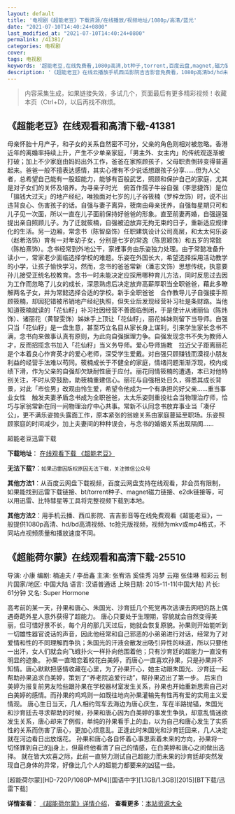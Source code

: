 ```yaml
---
layout: default
title: '电视剧《超能老豆》下载资源/在线播放/视频地址/1080p/高清/蓝光'
date: "2021-07-10T14:40:24+0800"
last_modified_at: "2021-07-10T14:40:24+0800"
permalink: /41381/
categories: 电视剧
cover:
tags: 电视剧
keywords: '超能老豆,在线免费看,1080p高清,bt种子,torrent,百度云盘,magnet,磁力链,迅雷下载资源'
description: '《超能老豆》在线云播放手机西瓜影院吉吉影音免费看，1080p高清bd/hd未删减完整版和tc抢先枪版，mkv/mp4格式，附带bt/torrent种子、magnet/磁力链、百度云盘、网盘资源迅雷下载链接'
---
```


>内容采集生成，如果链接失效，多试几个，页面最后有更多精彩视频！收藏本页（Ctrl+D)，以后再找不麻烦。


## 《超能老豆》在线观看和高清下载-41381

母亲怀胎十月产子，和子女的关系自然密不可分，父亲的角色则相对被忽略。香港近年的离婚率持续上升，产生不少单亲家庭，「男主外、女主内」的传统观逐渐被打破；加上不少家庭由妈妈出外工作，爸爸在家照顾孩子，父母职责倒转变得普遍起来。爸爸一般不擅表达感情，其实心裡有不少说话想跟孩子分享……但为人父者，总希望自己能有一股超能力，能够有百般武艺，照顾和保护自己的家庭，尤其是对子女们的关怀及培养。为寻亲子时光　俯首作孺子牛谷自强（李思捷饰）是位「搵钱大过天」的地产经纪，唯独面对七岁的儿子谷筱楠（罗梓龙饰）时，说不出违背良心、伤害孩子的话。自强与妻子离异，筱南由母亲抚养，自强每星期只可和儿子见一次面，所以一直在儿子面前保持好爸爸的形象。直至前妻再婚，自强逞强提出亲自照顾儿子。为了迁就筱楠，自强被迫放弃无拘无束的日子，重新适应规律化的生活。另一边厢，常念书（陈智燊饰）任职建筑设计公司高层，和太太何乐姿（赵希洛饰）育有一对年幼子女，分别是七岁的常逸（陈思颖饰）和五岁的常懿（陈柏熹饰）。念书经常到外地公干，家裡事务由乐姿独力处理。由于常懿准备升读小一，常家老少面临选择学校的难题。乐姿在外国长大，希望选择採用活动教学的小学，让孩子愉快学习。然而，念书的爸爸常新（潘志文饰）思想传统，执意要孙儿接受正统名校教育。念书一时未能决定应採用哪种育儿方法，同时反思过去因为工作而忽略了儿女的成长，深思熟虑后决定放弃高薪厚职当全职爸爸，藉此多瞭解两名子女，并为常懿选择合适的学校。新手全职爸爸　合作教导儿子自强接手照顾筱楠，却因犯错被吊销地产经纪执照，但失业后发现经营补习社是条财路。当他知道筱楠就读的「花仙籽」补习社因经营不善面临倒闭，于是使计从诸丽仙（陈炜饰）、诸丽花（黄智雯饰）姊妹手上顶让「花仙籽」，丽花姊妹则留下当导师。自强只当「花仙籽」是一盘生意，甚至巧立名目从家长身上谋利，引来学生家长念书不满，念书向来做事认真有原则，为此向自强据理力争。自强发现念书不失为教师人才，反而招揽念书加入「花仙籽」当义务导师。爱心导师施教　拉近父子距离丽花是个本着良心作育英才的爱心老师，深受学生爱戴。对自强只顾赚钱而漠视小朋友利益的经营手法难以苟同。筱楠成长于不健全的家庭，情绪问题渐渐浮现，校内成绩下滑，作为父亲的自强却欠缺耐性疲于应付。丽花同情筱楠的遭遇，本已对他特别关注，不时从旁鼓励，助筱楠重建信心。丽花与自强相处日久，得悉其成长背景，对此「市侩男」改观由怜生爱，希望令他成为一个有承担的好父亲……重当事业女性　触发夫妻矛盾念书成为全职爸爸，太太乐姿则重投社会当物理治疗师，恰巧与家翁常新在同一间物理治疗中心共事。常新不认同念书放弃事业当「凑仔公」，更不满乐姿抛头露面工作，原本紧张的翁媳关系由家庭蔓延至职场。乐姿照顾家庭的时间减少，加上夫妻间的种种误会，与念书的婚姻关系出现隔阂……


超能老豆迅雷下载

**下载地址**： [在线观看下载 《超能老豆》](https://www.993dy.com//vod-detail-id-10906.html) 


**无法下载?**：`如果迅雷因版权原因无法下载，关注微信公众号 `

**其他方法1**：从百度云网盘下载视频，百度云网盘支持在线观看，非会员有限制，如果能找到迅雷下载链接、bt/torrent种子、magnet磁力链接、e2dk链接等，可以用迅雷、比特彗星等工具将完整视频下载到本地。

**其他方法2**：用手机云播、西瓜影院、吉吉影音等在线免费观看《超能老豆》，一般提供1080p高清、hd/bd高清视频、tc抢先版视频，视频为mkv或mp4格式，不同站点视频质量和播放速度不同。


## 《超能荷尔蒙》在线观看和高清下载-25510

导演: 小康 编剧: 楠迪夫 / 李岳鑫 主演: 张宥浩 奚佳秀 冯梦 云翔 张佳琳 桓彩云 制片国家/地区: 中国大陆 语言: 汉语普通话 上映日期: 2015-11-11(中国大陆) 片长: 61分钟 又名: Super Hormone

高考前的某一天，孙果和唐心、朱国光、沙育廷几个死党再次逃课去网吧的路上偶遇奇葩外星人意外获得了超能力。 唐心只要处于生理期，容貌就会自然变得美丽，但可惜好景不长，每个月的那几天过后，她就会恢复原貌。孙果则开始能听到一切雄性器官说话的声音，因此他经常和自己邪恶的小弟弟进行对话，经常为了对爱情和性的不同理解而争执；朱国光的汗液会散发出吸引异性的味道，所以只要他一出汗，女人们就会向飞蛾扑火一样扑向他围着他；只有沙育廷的超能力一直没有明显的迹象。 孙果一直暗恋着校花白美婷，而唐心一直喜欢孙果，只是孙果并不知情。唐心默默把感情收藏在心里，为了孙果开心，她主动跟朱国光、沙育廷一起帮助孙果追求白美婷，策划了“养老院追爱行动”，帮孙果迈出了第一步。 后来白美婷为报复前男友险些跟孙果在学校器材室发生关系，孙果也开始重新思索自己对白美婷的感情。而孙果的鸡鸡则一如既往地向孙果灌输先有性再有爱的实用主义爱情观。 唐心生日当天，几人相约驾车去海边为唐心庆生，车在半路抛锚，朱国光和沙育廷去寻求帮助的时候，孙果和唐心因为白美婷的事发生争执，却意乱情迷欲发生关系，唐心却来了例假，单纯的孙果看手上的血，以为自己和唐心发生了实质性的关系而伤害了唐心，更加心烦意乱。正逢此时朱国光和沙育廷回来，几人决定就在河边看日出放烟花。 孙果和唐心各自怀着心事思索着未来的方向，孙果将一切怪罪到自己的jj身上，但最终他看清了自己的情感，在白美婷和唐心之间做出选择。 就在皆大欢喜之际，此前一直努力测试自己超能力而未果的沙育廷却突然发现自己身体的异常，好像比几个人的超能力都要来的凶猛一些。


[超能荷尔蒙][HD-720P/1080P-MP4][国语中字][1.1GB/1.3GB][2015][BT下载/迅雷下载]

**详情查看**： [《超能荷尔蒙》详情介绍](/movie/25510/)， **查看更多**：[本站资源大全](/movie/t/all/)

